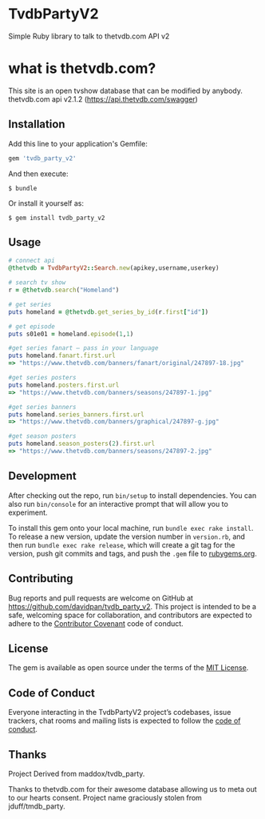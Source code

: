 # TvdbPartyV2

Simple Ruby library to talk to thetvdb.com API v2

# what is thetvdb.com?

This site is an open tvshow database that can be modified by anybody.
thetvdb.com api v2.1.2 (https://api.thetvdb.com/swagger)

## Installation

Add this line to your application's Gemfile:

```ruby
gem 'tvdb_party_v2'
```

And then execute:

    $ bundle

Or install it yourself as:

    $ gem install tvdb_party_v2

## Usage


```ruby
# connect api
@thetvdb = TvdbPartyV2::Search.new(apikey,username,userkey)

# search tv show
r = @thetvdb.search("Homeland")

# get series
puts homeland = @thetvdb.get_series_by_id(r.first["id"])

# get episode
puts s01e01 = homeland.episode(1,1)

#get series fanart – pass in your language
puts homeland.fanart.first.url
=> "https://www.thetvdb.com/banners/fanart/original/247897-18.jpg"

#get series posters
puts homeland.posters.first.url
=> "https://www.thetvdb.com/banners/seasons/247897-1.jpg"

#get series banners
puts homeland.series_banners.first.url
=> "https://www.thetvdb.com/banners/graphical/247897-g.jpg"

#get season posters
puts homeland.season_posters(2).first.url
=> "https://www.thetvdb.com/banners/seasons/247897-2.jpg"

```

## Development

After checking out the repo, run `bin/setup` to install dependencies. You can also run `bin/console` for an interactive prompt that will allow you to experiment.

To install this gem onto your local machine, run `bundle exec rake install`. To release a new version, update the version number in `version.rb`, and then run `bundle exec rake release`, which will create a git tag for the version, push git commits and tags, and push the `.gem` file to [rubygems.org](https://rubygems.org).

## Contributing

Bug reports and pull requests are welcome on GitHub at https://github.com/davidpan/tvdb_party_v2. This project is intended to be a safe, welcoming space for collaboration, and contributors are expected to adhere to the [Contributor Covenant](http://contributor-covenant.org) code of conduct.

## License

The gem is available as open source under the terms of the [MIT License](https://opensource.org/licenses/MIT).

## Code of Conduct

Everyone interacting in the TvdbPartyV2 project’s codebases, issue trackers, chat rooms and mailing lists is expected to follow the [code of conduct](https://github.com/[USERNAME]/tvdb_party_v2/blob/master/CODE_OF_CONDUCT.md).

## Thanks

Project Derived from maddox/tvdb_party.

Thanks to thetvdb.com for their awesome database allowing us to meta out to our hearts consent.
Project name graciously stolen from jduff/tmdb_party.
